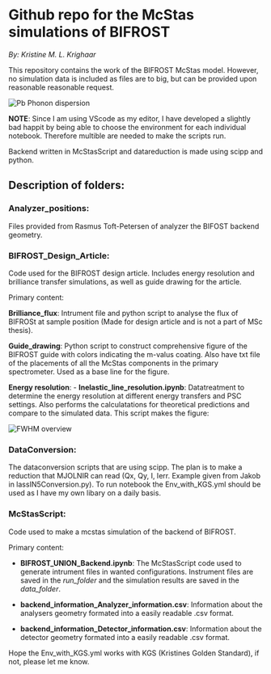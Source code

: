 # Github repo for the McStas simulations of BIFROST

*By: Kristine M. L. Krighaar* 

This repository contains the work of the BIFROST McStas model. However, no simulation data is included as files are to big, but can be provided upon reasonable reasonable request. 

![Pb Phonon dispersion](https://github.com/NBI-Magnetism-Group/BIFROST/blob/main/Phonon_GIF2.gif)

**NOTE**: Since I am using VScode as my editor, I have developed a slightly bad happit by being able to choose the environment for each individual notebook. Therefore multible are needed to make the scripts run. 

Backend written in McStasScript and datareduction is made using scipp and python. 
 
## Description of folders:
 
### Analyzer_positions: 
Files provided from Rasmus Toft-Petersen of analyzer the BIFOST backend geometry.
 
### BIFROST_Design_Article: 
 
Code used for the BIFROST design article. Includes energy resolution and brilliance transfer simulations, as well as guide drawing for the article.
 
Primary content: 

**Brilliance_flux**: Intrument file and python script to analyse the flux of BIFROSt at sample position (Made for design article and is not a part of MSc thesis).

**Guide_drawing**: Python script to construct comprehensive figure of the BIFROST guide with colors indicating the m-valus coating. Also have txt file of the placements of all the McStas components in the primary spectrometer. Used as a base line for the figure.

**Energy resolution**: 
    - **Inelastic_line_resolution.ipynb**: Datatreatment to determine the energy resolution at different energy transfers and PSC settings. Also performs the calculatations for theoretical predictions and compare to the simulated data. This script makes the figure:

![FWHM overview](https://github.com/NBI-Magnetism-Group/BIFROST/blob/main/BIFROST_Design_Article/Energy_resolution/Inelastic_Energy_resolution_Article_limits.png)

### DataConversion: 
The dataconversion scripts that are using scipp. The plan is to make a reduction that MJOLNIR can read (Qx, Qy, I, Ierr. Example given from Jakob in lassIN5Conversion.py). To run notebook the Env_with_KGS.yml should be used as I have my own libary on a daily basis. 
 
### McStasScript: 
Code used to make a mcstas simulation of the backend of BIFROST. 

Primary content: 
- **BIFROST_UNION_Backend.ipynb**: The McStasScript code used to generate intrument files in wanted configurations. Instrument files are saved in the *run_folder* and the simulation results are saved in the *data_folder*.

- **backend_information_Analyzer_information.csv**: Information about the analysers geometry formated into a easily readable .csv format.

- **backend_information_Detector_information.csv**: Information about the detector geometry formated into a easily readable .csv format.
 
  

Hope the Env_with_KGS.yml works with KGS (Kristines Golden Standard), if not, please let me know. 
